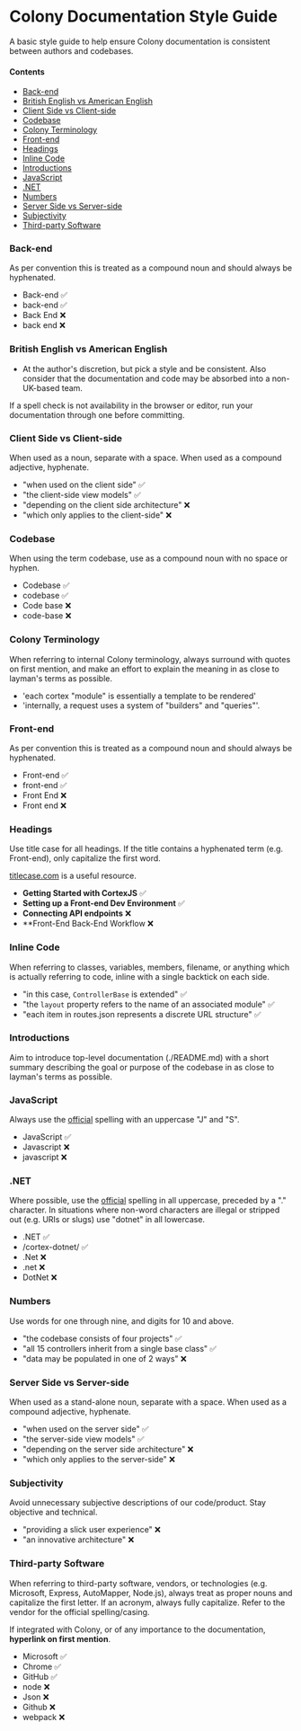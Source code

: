 # Colony Documentation Style Guide

A basic style guide to help ensure Colony documentation is consistent between authors and codebases.

#### Contents
- [Back-end](#back-end)
- [British English vs American English](#british-english-vs-american-english)
- [Client Side vs Client-side](#client-side-vs-client-side)
- [Codebase](#codebase)
- [Colony Terminology](#colony-terminology)
- [Front-end](#front-end)
- [Headings](#headings)
- [Inline Code](#inline-code)
- [Introductions](#introductions)
- [JavaScript](#javascript)
- [.NET](#net)
- [Numbers](#numbers)
- [Server Side vs Server-side](#server-side-vs-server-side)
- [Subjectivity](#subjectivity)
- [Third-party Software](#third-party-software)

### Back-end

As per convention this is treated as a compound noun and should always be hyphenated.

- Back-end ✅
- back-end ✅
- Back End ❌
- back end ❌

### British English vs American English

- At the author's discretion, but pick a style and be consistent. Also consider that the documentation and code may be absorbed into a non-UK-based team.

If a spell check is not availability in the browser or editor, run your documentation through one before committing.

### Client Side vs Client-side

When used as a noun, separate with a space. When used as a compound adjective, hyphenate.

- "when used on the client side" ✅
- "the client-side view models" ✅
- "depending on the client side architecture" ❌
- "which only applies to the client-side" ❌

### Codebase

When using the term codebase, use as a compound noun with no space or hyphen.
- Codebase ✅
- codebase ✅
- Code base ❌
- code-base ❌

### Colony Terminology

When referring to internal Colony terminology, always surround with quotes on first mention, and make an effort to explain the meaning in as close to layman's terms as possible.

- 'each cortex "module" is essentially a template to be rendered'
- 'internally, a request uses a system of "builders" and "queries"'.

### Front-end

As per convention this is treated as a compound noun and should always be hyphenated.

- Front-end ✅
- front-end ✅
- Front End ❌
- Front end ❌

### Headings

Use title case for all headings. If the title contains a hyphenated term (e.g. Front-end), only capitalize the first word.

[titlecase.com](http://titlecase.com) is a useful resource.

- **Getting Started with CortexJS**  ✅
- **Setting up a Front-end Dev Environment**  ✅
- **Connecting API endpoints** ❌
- **Front-End Back-End Workflow ❌

### Inline Code

When referring to classes, variables, members, filename, or anything which is actually referring to code, inline with a single backtick on each side.

- "in this case, `ControllerBase` is extended" ✅
- "the `layout` property refers to the name of an associated module" ✅
- "each item in routes.json represents a discrete URL structure" ✅

### Introductions

Aim to introduce top-level documentation (./README.md) with a short summary describing the goal or purpose of the codebase in as close to layman's terms as possible.

### JavaScript

Always use the [official](https://developer.mozilla.org/en-US/docs/Web/JavaScript) spelling with an uppercase "J" and "S".

- JavaScript ✅
- Javascript ❌
- javascript ❌

### .NET

Where possible, use the [official](https://www.microsoft.com/net) spelling in all uppercase, preceded by a "." character. In situations where non-word characters are illegal or stripped out (e.g. URIs or slugs) use "dotnet" in all lowercase.

- .NET ✅
- /cortex-dotnet/ ✅
- .Net ❌
- .net ❌
- DotNet ❌

### Numbers

Use words for one through nine, and digits for 10 and above.

- "the codebase consists of four projects" ✅
- "all 15 controllers inherit from a single base class" ✅
- "data may be populated in one of 2 ways" ❌

### Server Side vs Server-side

When used as a stand-alone noun, separate with a space. When used as a compound adjective, hyphenate.

- "when used on the server side" ✅
- "the server-side view models" ✅
- "depending on the server side architecture" ❌
- "which only applies to the server-side" ❌

### Subjectivity

Avoid unnecessary subjective descriptions of our code/product. Stay objective and technical.

- "providing a slick user experience" ❌
- "an innovative architecture" ❌

### Third-party Software

When referring to third-party software, vendors, or technologies (e.g. Microsoft, Express, AutoMapper, Node.js), always treat as proper nouns and capitalize the first letter. If an acronym, always fully capitalize. Refer to the vendor for the official spelling/casing.

If integrated with Colony, or of any importance to the documentation, **hyperlink on first mention**.

- Microsoft ✅
- Chrome ✅
- GitHub ✅
- node ❌
- Json ❌
- Github ❌
- webpack ❌

